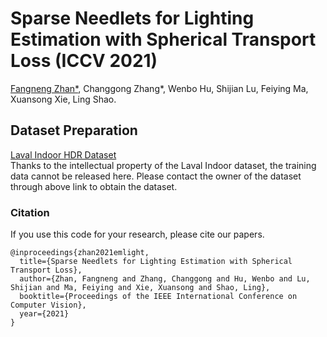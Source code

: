 # Sparse Needlets for Lighting Estimation with Spherical Transport Loss (ICCV 2021)
[Fangneng Zhan*](https://sites.google.com/view/fnzhan), Changgong Zhang*, Wenbo Hu, Shijian Lu, Feiying Ma, Xuansong Xie, Ling Shao. <br>

## Dataset Preparation
[Laval Indoor HDR Dataset](http://indoor.hdrdb.com/#intro) <br>
Thanks to the intellectual property of the Laval Indoor dataset, the training data cannot be released here. Please contact the owner of the dataset through above link to obtain the dataset.


### Citation
If you use this code for your research, please cite our papers.
```
@inproceedings{zhan2021emlight,
  title={Sparse Needlets for Lighting Estimation with Spherical Transport Loss},
  author={Zhan, Fangneng and Zhang, Changgong and Hu, Wenbo and Lu, Shijian and Ma, Feiying and Xie, Xuansong and Shao, Ling},
  booktitle={Proceedings of the IEEE International Conference on Computer Vision},
  year={2021}
}
```
